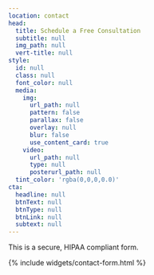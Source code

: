 ```yaml
---
location: contact
head:
  title: Schedule a Free Consultation
  subtitle: null
  img_path: null
  vert-title: null
style:
  id: null
  class: null
  font_color: null
  media:
    img:
      url_path: null
      pattern: false
      parallax: false
      overlay: null
      blur: false
      use_content_card: true
    video:
      url_path: null
      type: null
      posterurl_path: null
  tint_color: 'rgba(0,0,0,0.0)'
cta:
  headline: null
  btnText: null
  btnType: null
  btnLink: null
  subtext: null
---
```

<p class="text-center">This is a secure, HIPAA compliant form.</p>
<p>{% include widgets/contact-form.html %}</p>
